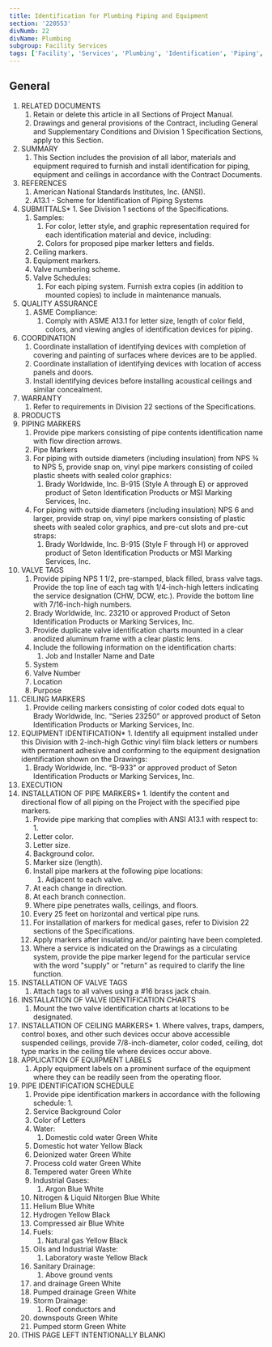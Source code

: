 ```yaml
---
title: Identification for Plumbing Piping and Equipment
section: '220553'
divNumb: 22
divName: Plumbing
subgroup: Facility Services
tags: ['Facility', 'Services', 'Plumbing', 'Identification', 'Piping', 'Equipment']
---
```


## General

1. RELATED DOCUMENTS
   1. Retain or delete this article in all Sections of Project Manual.
   1. Drawings and general provisions of the Contract, including General and Supplementary Conditions and Division 1 Specification Sections, apply to this Section.
1. SUMMARY
   1. This Section includes the provision of all labor, materials and equipment required to furnish and install identification for piping, equipment and ceilings in accordance with the Contract Documents. 
1. REFERENCES
   1. American National Standards Institutes, Inc. (ANSI). 
   1. A13.1 - Scheme for Identification of Piping Systems 
1. SUBMITTALS*   1. See Division 1 sections of the Specifications.
   1. Samples:
      1. For color, letter style, and graphic representation required for each identification material and device, including:
      1. Colors for proposed pipe marker letters and fields.
   1. Ceiling markers.
   1. Equipment markers.
   1. Valve numbering scheme.
   1. Valve Schedules:
      1. For each piping system. Furnish extra copies (in addition to mounted copies) to include in maintenance manuals.
1. QUALITY ASSURANCE
   1. ASME Compliance:
      1. Comply with ASME A13.1 for letter size, length of color field, colors, and viewing angles of identification devices for piping.
1. COORDINATION
   1. Coordinate installation of identifying devices with completion of covering and painting of surfaces where devices are to be applied.
   1. Coordinate installation of identifying devices with location of access panels and doors.
   1. Install identifying devices before installing acoustical ceilings and similar concealment.
1. WARRANTY
   1. Refer to requirements in Division 22 sections of the Specifications.
1. PRODUCTS
1. PIPING MARKERS
   1. Provide pipe markers consisting of pipe contents identification name with flow direction arrows. 
   1. Pipe Markers
   1. For piping with outside diameters (including insulation) from NPS ¾ to NPS 5, provide snap on, vinyl pipe markers consisting of coiled plastic sheets with sealed color graphics:
      1. Brady Worldwide, Inc. B-915 (Style A through E) or approved product of Seton Identification Products or MSI Marking Services, Inc.
   1. For piping with outside diameters (including insulation) NPS 6 and larger, provide strap on, vinyl pipe markers consisting of plastic sheets with sealed color graphics, and pre-cut slots and pre-cut straps:
      1. Brady Worldwide, Inc. B-915 (Style F through H) or approved product of Seton Identification Products or MSI Marking Services, Inc. 
1. VALVE TAGS
   1. Provide piping NPS 1 1/2, pre-stamped, black filled, brass valve tags. Provide the top line of each tag with 1/4-inch-high letters indicating the service designation (CHW, DCW, etc.). Provide the bottom line with 7/16-inch-high numbers.
   1. Brady Worldwide, Inc. 23210 or approved Product of Seton Identification Products or Marking Services, Inc.
   1. Provide duplicate valve identification charts mounted in a clear anodized aluminum frame with a clear plastic lens.
   1. Include the following information on the identification charts:
      1. Job and Installer Name and Date
   1. System
   1. Valve Number
   1. Location
   1. Purpose
1. CEILING MARKERS
   1. Provide ceiling markers consisting of color coded dots equal to Brady Worldwide, Inc. “Series 23250” or approved product of Seton Identification Products or Marking Services, Inc.
1. EQUIPMENT IDENTIFICATION*   1. Identify all equipment installed under this Division with 2-inch-high Gothic vinyl film black letters or numbers with permanent adhesive and conforming to the equipment designation identification shown on the Drawings:
      1. Brady Worldwide, Inc. “B-933” or approved product of Seton Identification Products or Marking Services, Inc.
1. EXECUTION
1. INSTALLATION OF PIPE MARKERS*   1. Identify the content and directional flow of all piping on the Project with the specified pipe markers. 
   1. Provide pipe marking that complies with ANSI A13.1 with respect to:
      1. 
   1. Letter color.
   1. Letter size.
   1. Background color.
   1. Marker size (length).
   1. Install pipe markers at the following pipe locations:
      1. Adjacent to each valve.
   1. At each change in direction. 
   1. At each branch connection. 
   1. Where pipe penetrates walls, ceilings, and floors. 
   1. Every 25 feet on horizontal and vertical pipe runs.
   1. For installation of markers for medical gases, refer to Division 22 sections of the Specifications.
   1. Apply markers after insulating and/or painting have been completed. 
   1. Where a service is indicated on the Drawings as a circulating system, provide the pipe marker legend for the particular service with the word "supply" or "return" as required to clarify the line function. 
1. INSTALLATION OF VALVE TAGS
   1. Attach tags to all valves using a #16 brass jack chain.
1. INSTALLATION OF VALVE IDENTIFICATION CHARTS
   1. Mount the two valve identification charts at locations to be designated.
1. INSTALLATION OF CEILING MARKERS*   1. Where valves, traps, dampers, control boxes, and other such devices occur above accessible suspended ceilings, provide 7/8-inch-diameter, color coded, ceiling, dot type marks in the ceiling tile where devices occur above. 
1. APPLICATION OF EQUIPMENT LABELS
   1. Apply equipment labels on a prominent surface of the equipment where they can be readily seen from the operating floor.
1. PIPE IDENTIFICATION SCHEDULE
   1. Provide pipe identification markers in accordance with the following schedule:
      1. 
    1. Service Background Color 
    1. Color of Letters
   1. Water:
      1. Domestic cold water Green White
   1. Domestic hot water Yellow Black
   1. Deionized water Green White
   1. Process cold water Green White
   1. Tempered water Green White
   1. Industrial Gases:
      1. Argon Blue White
   1. Nitrogen & Liquid Nitorgen Blue White
   1. Helium Blue White
   1. Hydrogen Yellow Black
   1. Compressed air Blue White
   1. Fuels:
      1. Natural gas Yellow Black
   1. Oils and Industrial Waste:
      1. Laboratory waste Yellow Black
   1. Sanitary Drainage:
      1. Above ground vents 
    1. and drainage Green White
   1. Pumped drainage Green White
   1. Storm Drainage:
      1. Roof conductors and 
   1. downspouts Green White
   1. Pumped storm Green White
1. (THIS PAGE LEFT INTENTIONALLY BLANK)

